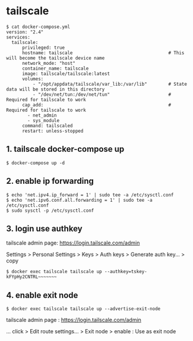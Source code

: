 ﻿# tailscale
```
$ cat docker-compose.yml
version: "2.4"
services:
  tailscale:
      privileged: true
      hostname: tailscale                                    # This will become the tailscale device name
      network_mode: "host"
      container_name: tailscale
      image: tailscale/tailscale:latest
      volumes:
          - "/opt/appdata/tailscale/var_lib:/var/lib"        # State data will be stored in this directory
          - "/dev/net/tun:/dev/net/tun"                      # Required for tailscale to work
      cap_add:                                               # Required for tailscale to work
        - net_admin
        - sys_module
      command: tailscaled
      restart: unless-stopped
```
## 1. tailscale docker-compose up
```
$ docker-compose up -d
```
## 2. enable ip forwarding
```
$ echo 'net.ipv4.ip_forward = 1' | sudo tee -a /etc/sysctl.conf
$ echo 'net.ipv6.conf.all.forwarding = 1' | sudo tee -a /etc/sysctl.conf
$ sudo sysctl -p /etc/sysctl.conf
```
## 3. login use authkey
tailscale admin page: https://login.tailscale.com/admin

Settings > Personal Settings > Keys > Auth keys > Generate auth key... > copy
```
$ docker exec tailscale tailscale up --authkey=tskey-kFYpHy2CNTRL~~~~~~~
```
## 4. enable exit node
```
$ docker exec tailscale tailscale up --advertise-exit-node
```
tailscale admin page : https://login.tailscale.com/admin

... click > Edit route settings... > Exit node > enable : Use as exit node
